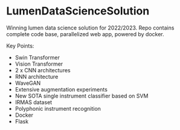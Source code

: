 # LumenDataScienceSolution

Winning lumen data science solution for 2022/2023.
Repo contains complete code base, parallelized web app, powered by docker.

Key Points: 
- Swin Transformer
- Vision Transformer
- 2 x CNN architectures
- RNN architecture
- WaveGAN
- Extensive augmentation experiments
- New SOTA single instrument classifier based on SVM
- IRMAS dataset
- Polyphonic instrument recognition
- Docker
- Flask
